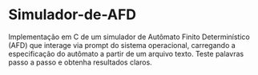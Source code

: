 # Simulador-de-AFD
Implementação em C de um simulador de Autômato Finito Determinístico (AFD) que interage via prompt do sistema operacional, carregando a especificação do autômato a partir de um arquivo texto. Teste palavras passo a passo e obtenha resultados claros.
